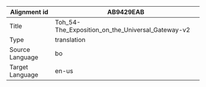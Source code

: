 |Alignment id | AB9429EAB
| --- | --- 
|Title | Toh_54-The_Exposition_on_the_Universal_Gateway-v2 
|Type | translation
|Source Language | bo
|Target Language | en-us
